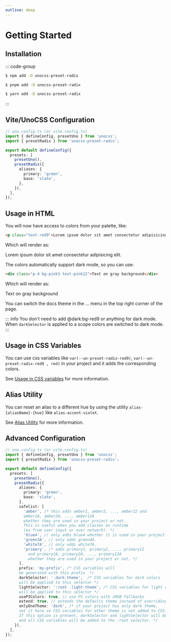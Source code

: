 ```yaml
---
outline: deep
---
```


# Getting Started

## Installation

::: code-group

```sh [npm]
$ npm add -D unocss-preset-radix
```

```sh [pnpm]
$ pnpm add -D unocss-preset-radix
```

```sh [yarn]
$ yarn add -D unocss-preset-radix
```

:::

## Vite/UnoCSS Configuration

```ts
// uno.config.ts (or vite.config.ts)
import { defineConfig, presetUno } from 'unocss';
import { presetRadix } from 'unocss-preset-radix';

export default defineConfig({
  presets: [
    presetUno(),
    presetRadix({
      aliases: {
        primary: 'green',
        base: 'slate',
      },
    }),
  ],
});
```

## Usage in HTML

You will now have access to colors from your palette, like:

```html
<p class="text-red9">Lorem ipsum dolor sit amet consectetur adipisicing elit.</p>
```

Which will render as:

<p class="text-red9">
	Lorem ipsum dolor sit amet consectetur adipisicing elit.
</p>

The colors automatically support dark mode, so you can use:

```html
<div class="p-4 bg-pink3 text-pink12">Text on gray background</div>
```

Which will render as:

<div class="p-4 bg-pink3 text-pink12">Text on gray background</div>

You can switch the docs theme in the ... menu in the top right corner of the page.

::: info
You don't need to add @dark:bg-red9 or anything for dark mode. When `darkSelector` is applied to a scope colors are switched to dark mode.
:::

## Usage in CSS Variables

You can use css variables like `var(--un-preset-radix-red9)`, `var(--un-preset-radix-red9 , red)` in your project and it adds the corresponding colors.

See [Usage in CSS variables](/v3/usage-in-css-variables) for more information.

## Alias Utility 

You can reset an alias to a different hue by using the utility `alias-{aliasName}-{hue}` like `alias-accent-violet`.

See [Alias Utility](/v3/alias-utility) for more information.

## Advanced Configuration

```ts
// uno.config.ts (or vite.config.ts)
import { defineConfig, presetUno } from 'unocss';
import { presetRadix } from 'unocss-preset-radix';

export default defineConfig({
  presets: [
    presetUno(),
    presetRadix({
      aliases: {
        primary: 'green',
        base: 'slate',
      },
      safelist: [
        'amber', /* this adds amber1, amber2, ..., amber12 and 
        amber1A, amber2A, ..., amber12A 
        whether they are used in your project or not. 
        This is useful when you add classes on runtime
        (ex from user input or over network). */
        'blue4', // only adds blue4 whether it is used in your project or not.
        'green3A', // only adds green4A.
        'white7A', // only adds white7A.
        'primary', /* adds primary1, primary2, ..., primary12
          and primary1A, primary2A, ..., primary12A 
          whether they are used in your project or not. */
      ],
      prefix: 'my-prefix', /* CSS variables will 
      be generated with this prefix  */
      darkSelector: '.dark-theme',  /* CSS variables for dark colors 
      will be applied to this selector */
      lightSelector: ':root .light-theme', /* CSS variables for light colors 
      will be applied to this selector */
      useP3Colors: true, // use P3 colors with sRGB fallbacks
      extend: true, // extends the defaults theme instead of overriding it
      onlyOneTheme: 'dark', /* if your project has only dark theme, 
      set it here so CSS variables for other theme is not added to CSS.
      If this option is present, darkSelector and lightSelector will be ignored 
      and all CSS variables will be added to the :root selector. */
    }),
  ],
});
```

